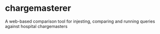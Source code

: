 # chargemasterer
A web-based comparison tool for injesting, comparing and running queries against hospital chargemasters
